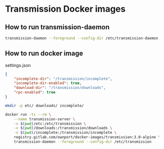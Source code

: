 # Transmission Docker images

## How to run transmission-daemon
```sh
transmission-daemon --foreground --config-dir /etc/transmission-daemon
```

## How to run docker image

settings.json
```json
{
    "incomplete-dir": "/transmission/incomplete",
    "incomplete-dir-enabled": true,
    "download-dir": "/transmission/downloads",
    "rpc-enabled": true
}
```

```sh
mkdir -p etc/ downloads/ incomplete/

docker run -ti --rm \
    --name transmission-server \
    -v $(pwd)/etc:/etc/transmission \
    -v $(pwd)/downloads:/transmission/downloads \
    -v $(pwd)/incomplete:/transmission/incomplete \
    registry.gitlab.com/ownport/docker-images/transmission:3.0-alpine \
    transmission-daemon --foreground --config-dir /etc/transmission
```
